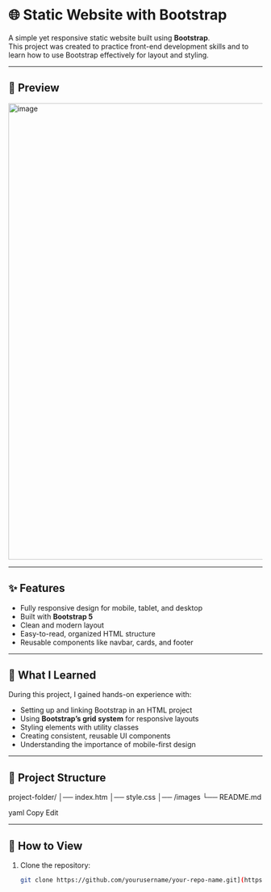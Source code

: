 # 🌐 Static Website with Bootstrap

A simple yet responsive static website built using **Bootstrap**.  
This project was created to practice front-end development skills and to learn how to use Bootstrap effectively for layout and styling.

---

## 📸 Preview

<img width="1882" height="903" alt="image" src="https://github.com/user-attachments/assets/641ac398-fcde-4911-96ee-075241eeea3a" />

---

## ✨ Features
- Fully responsive design for mobile, tablet, and desktop
- Built with **Bootstrap 5**
- Clean and modern layout
- Easy-to-read, organized HTML structure
- Reusable components like navbar, cards, and footer

---

## 🎯 What I Learned
During this project, I gained hands-on experience with:
- Setting up and linking Bootstrap in an HTML project
- Using **Bootstrap’s grid system** for responsive layouts
- Styling elements with utility classes
- Creating consistent, reusable UI components
- Understanding the importance of mobile-first design

---

## 📂 Project Structure
project-folder/
│── index.htm
│── style.css
│── /images
└── README.md

yaml
Copy
Edit

---

## 🚀 How to View
1. Clone the repository:
   ```bash
   git clone https://github.com/yourusername/your-repo-name.git](https://github.com/erneeest/Bootstrap-test
